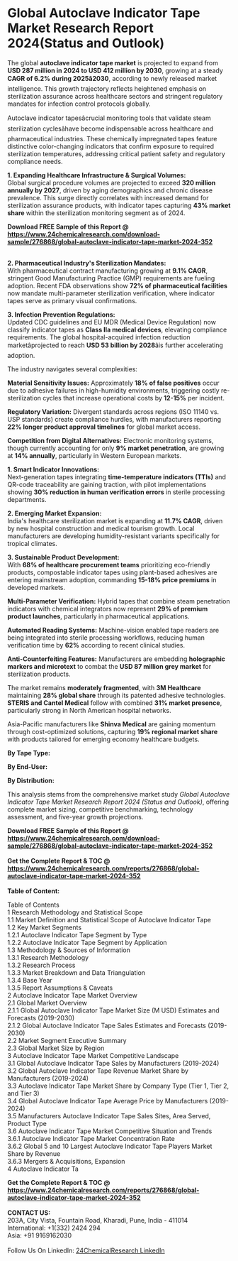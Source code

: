 <h1>Global Autoclave Indicator Tape Market Research Report 2024(Status and Outlook)</h1><p>The global <strong>autoclave indicator tape market</strong> is projected to expand from <strong>USD 287 million in 2024 to USD 412 million by 2030</strong>, growing at a steady <strong>CAGR of 6.2% during 2025â2030</strong>, according to newly released market intelligence. This growth trajectory reflects heightened emphasis on sterilization assurance across healthcare sectors and stringent regulatory mandates for infection control protocols globally.</p><p>Autoclave indicator tapesâcrucial monitoring tools that validate steam sterilization cyclesâhave become indispensable across healthcare and pharmaceutical industries. These chemically impregnated tapes feature distinctive color-changing indicators that confirm exposure to required sterilization temperatures, addressing critical patient safety and regulatory compliance needs.</p><p><strong>1. Expanding Healthcare Infrastructure &amp; Surgical Volumes:</strong><br>
Global surgical procedure volumes are projected to exceed <strong>320 million annually by 2027</strong>, driven by aging demographics and chronic disease prevalence. This surge directly correlates with increased demand for sterilization assurance products, with indicator tapes capturing <strong>43% market share</strong> within the sterilization monitoring segment as of 2024.</p><div><b>Download FREE Sample of this Report @ 
            <a href="https://www.24chemicalresearch.com/download-sample/276868/global-autoclave-indicator-tape-market-2024-352">
            https://www.24chemicalresearch.com/download-sample/276868/global-autoclave-indicator-tape-market-2024-352</a></b></div><br><p><strong>2. Pharmaceutical Industry's Sterilization Mandates:</strong><br>
With pharmaceutical contract manufacturing growing at <strong>9.1% CAGR</strong>, stringent Good Manufacturing Practice (GMP) requirements are fueling adoption. Recent FDA observations show <strong>72% of pharmaceutical facilities</strong> now mandate multi-parameter sterilization verification, where indicator tapes serve as primary visual confirmations.</p><p><strong>3. Infection Prevention Regulations:</strong><br>
Updated CDC guidelines and EU MDR (Medical Device Regulation) now classify indicator tapes as <strong>Class IIa medical devices</strong>, elevating compliance requirements. The global hospital-acquired infection reduction marketâprojected to reach <strong>USD 53 billion by 2028</strong>âis further accelerating adoption.</p><p>The industry navigates several complexities:</p><p><strong>Material Sensitivity Issues:</strong> Approximately <strong>18% of false positives</strong> occur due to adhesive failures in high-humidity environments, triggering costly re-sterilization cycles that increase operational costs by <strong>12-15%</strong> per incident.</p><p><strong>Regulatory Variation:</strong> Divergent standards across regions (ISO 11140 vs. USP standards) create compliance hurdles, with manufacturers reporting <strong>22% longer product approval timelines</strong> for global market access.</p><p><strong>Competition from Digital Alternatives:</strong> Electronic monitoring systems, though currently accounting for only <strong>9% market penetration</strong>, are growing at <strong>14% annually</strong>, particularly in Western European markets.</p><p><strong>1. Smart Indicator Innovations:</strong><br>
Next-generation tapes integrating <strong>time-temperature indicators (TTIs)</strong> and QR-code traceability are gaining traction, with pilot implementations showing <strong>30% reduction in human verification errors</strong> in sterile processing departments.</p><p><strong>2. Emerging Market Expansion:</strong><br>
India's healthcare sterilization market is expanding at <strong>11.7% CAGR</strong>, driven by new hospital construction and medical tourism growth. Local manufacturers are developing humidity-resistant variants specifically for tropical climates.</p><p><strong>3. Sustainable Product Development:</strong><br>
With <strong>68% of healthcare procurement teams</strong> prioritizing eco-friendly products, compostable indicator tapes using plant-based adhesives are entering mainstream adoption, commanding <strong>15-18% price premiums</strong> in developed markets.</p><p><strong>Multi-Parameter Verification:</strong> Hybrid tapes that combine steam penetration indicators with chemical integrators now represent <strong>29% of premium product launches</strong>, particularly in pharmaceutical applications.</p><p><strong>Automated Reading Systems:</strong> Machine-vision enabled tape readers are being integrated into sterile processing workflows, reducing human verification time by <strong>62%</strong> according to recent clinical studies.</p><p><strong>Anti-Counterfeiting Features:</strong> Manufacturers are embedding <strong>holographic markers and microtext</strong> to combat the <strong>USD 87 million grey market</strong> for sterilization products.</p><p>The market remains <strong>moderately fragmented</strong>, with <strong>3M Healthcare</strong> maintaining <strong>28% global share</strong> through its patented adhesive technologies. <strong>STERIS and Cantel Medical</strong> follow with combined <strong>31% market presence</strong>, particularly strong in North American hospital networks.</p><p>Asia-Pacific manufacturers like <strong>Shinva Medical</strong> are gaining momentum through cost-optimized solutions, capturing <strong>19% regional market share</strong> with products tailored for emerging economy healthcare budgets.</p><p><strong>By Tape Type:</strong></p><p><strong>By End-User:</strong></p><p><strong>By Distribution:</strong></p><p>This analysis stems from the comprehensive market study <em>Global Autoclave Indicator Tape Market Research Report 2024 (Status and Outlook)</em>, offering complete market sizing, competitive benchmarking, technology assessment, and five-year growth projections.</p><div><b>Download FREE Sample of this Report @ 
            <a href="https://www.24chemicalresearch.com/download-sample/276868/global-autoclave-indicator-tape-market-2024-352">
            https://www.24chemicalresearch.com/download-sample/276868/global-autoclave-indicator-tape-market-2024-352</a></b></div><br><div><b>Get the Complete Report & TOC @ 
            <a href="https://www.24chemicalresearch.com/reports/276868/global-autoclave-indicator-tape-market-2024-352">
            https://www.24chemicalresearch.com/reports/276868/global-autoclave-indicator-tape-market-2024-352</a></b></div><br>
            <b>Table of Content:</b><p>Table of Contents<br />
1 Research Methodology and Statistical Scope<br />
1.1 Market Definition and Statistical Scope of Autoclave Indicator Tape<br />
1.2 Key Market Segments<br />
1.2.1 Autoclave Indicator Tape Segment by Type<br />
1.2.2 Autoclave Indicator Tape Segment by Application<br />
1.3 Methodology & Sources of Information<br />
1.3.1 Research Methodology<br />
1.3.2 Research Process<br />
1.3.3 Market Breakdown and Data Triangulation<br />
1.3.4 Base Year<br />
1.3.5 Report Assumptions & Caveats<br />
2 Autoclave Indicator Tape Market Overview<br />
2.1 Global Market Overview<br />
2.1.1 Global Autoclave Indicator Tape Market Size (M USD) Estimates and Forecasts (2019-2030)<br />
2.1.2 Global Autoclave Indicator Tape Sales Estimates and Forecasts (2019-2030)<br />
2.2 Market Segment Executive Summary<br />
2.3 Global Market Size by Region<br />
3 Autoclave Indicator Tape Market Competitive Landscape<br />
3.1 Global Autoclave Indicator Tape Sales by Manufacturers (2019-2024)<br />
3.2 Global Autoclave Indicator Tape Revenue Market Share by Manufacturers (2019-2024)<br />
3.3 Autoclave Indicator Tape Market Share by Company Type (Tier 1, Tier 2, and Tier 3)<br />
3.4 Global Autoclave Indicator Tape Average Price by Manufacturers (2019-2024)<br />
3.5 Manufacturers Autoclave Indicator Tape Sales Sites, Area Served, Product Type<br />
3.6 Autoclave Indicator Tape Market Competitive Situation and Trends<br />
3.6.1 Autoclave Indicator Tape Market Concentration Rate<br />
3.6.2 Global 5 and 10 Largest Autoclave Indicator Tape Players Market Share by Revenue<br />
3.6.3 Mergers & Acquisitions, Expansion<br />
4 Autoclave Indicator Ta</p><div><b>Get the Complete Report & TOC @ 
            <a href="https://www.24chemicalresearch.com/reports/276868/global-autoclave-indicator-tape-market-2024-352">
            https://www.24chemicalresearch.com/reports/276868/global-autoclave-indicator-tape-market-2024-352</a></b></div><br><b>CONTACT US:</b><br>
            203A, City Vista, Fountain Road, Kharadi, Pune, India - 411014<br>
            International: +1(332) 2424 294<br>
            Asia: +91 9169162030 <br><br>
            Follow Us On LinkedIn: <a href="https://www.linkedin.com/company/24chemicalresearch/">24ChemicalResearch LinkedIn</a>